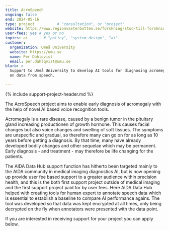 ```yaml
---
title: AcroSpeech
ongoing: false
end: 2024-05-16
type: project          # "consultation", or "project"
website: https://www.regionvasterbotten.se/forskning/stod-till-forskning/stod-for-ai-och-machine-learning/vill-diagnostisera-akromegali-med-hjalp-av-ai
user-fees: yes # yes or no
topics: ai       # "policy", "system-design", "ai".
customer:
  organization: Umeå University
  website: https://umu.se
  name: Per Dahlqvist
  email: per.dahlqvist@umu.se
blurb: >
  Support to Umeå University to develop AI tools for diagnosing acromegaly based
  on data from speech.

---
```


{% include support-project-header.md %}

The AcroSpeech project aims to enable early diagnosis of acromegaly with the help of novel AI based voice recognition tools.

Acromegaly is a rare disease, caused by a benign tumor in the pituitary gland increasing productionen of growth hormone. This causes facial changes but also voice changes and swelling of soft tissues. The symptoms are unspecific and gradual, so therefore many can go on for as long as 10 years before getting a diagnosis. By that time, many have already developed bodily changes and other sequelae which may be permanent. Early diagnosis - and treatment - may therefore be life changing for the patients.

The AIDA Data Hub support function has hitherto been targeted mainly to the AIDA community in medical imaging diagnostics AI, but is now opening up provide user fee based support to a greater audience within precision health, and this is the both first support project outside of medical imaging and the first support project paid for by user fees. Here AIDA Data Hub helped with creating tools for human expert to annotate speech data which is essential to establish a baseline to compare AI performance agains. The tool was developed so that data was kept encrypted at all times, only being decrypted on the fly when annotators were presented with the data point.

If you are interested in receiving support for your project you can apply below.

